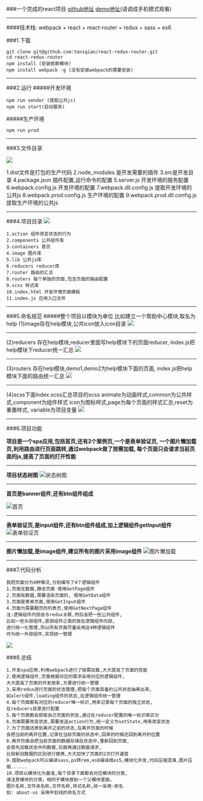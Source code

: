 ###一个完成的react项目
[github地址](https://github.com/ToNiQian/react-redux-router)
[demo地址](http://toniqian.com)(请调成手机模式观看)
***
####技术栈: webpack + react + react-router + redux + sass  + es6

###1.下载
```
git clone git@github.com:toniqian/react-redux-router.git
cd react-redux-router
npm install (安装依赖模块)
npm install webpack -g (没有安装webpack的需要安装)
```
***
###2.运行
#####开发环境
```
npm run vendor (提取公共js)
npm run start(启动服务)
```
#####生产环境
```
npm run prod
```
***
###3.文件目录

![](http://upload-images.jianshu.io/upload_images/2701853-81e7d6ad06283a85.png?imageMogr2/auto-orient/strip%7CimageView2/2/w/1240)

1.dist文件是打包的生产代码
2.node_modules 是开发需要的插件
3.src是开发目录
4.package.json 插件配置,运行命令的配置
5.server.js 开发环境的服务配置
6.webpack.config.js 开发环境的配置
7.webpack.dll.config.js 提取开发环境的公共js
8.webpack.prod.config.js 生产环境的配置
9.webpack.prod.dll.config.js 提取生产环境的公共js
****
###4.项目目录
![](http://upload-images.jianshu.io/upload_images/2701853-fba3b490f24c6caa.png?imageMogr2/auto-orient/strip%7CimageView2/2/w/1240)
```
1.action 组件改变状态的行为
2.components 公共组件库
3.containers 首页
4.image 图片库
5.lib 公共js库
6.reducers reducer库
7.router 路由的汇总
8.routers 每个单独的页面,包含页面的路由配置
9.scss 样式库
10.index.html 开发环境页面模板
11.index.js 应用入口文件
```
***
###5.命名规范
#####整个项目以模块为单位
比如建立一个帮助中心模块,取名为help
(1)image存在help模块,公共icon放入icon目录
![](http://upload-images.jianshu.io/upload_images/2701853-d417e5b7d999e81a.png?imageMogr2/auto-orient/strip%7CimageView2/2/w/1240)
***
(2)reducers 存在help模块,reducer里面写help模块下的页面reducer,
index.js把help模块下reducer统一汇总
![](http://upload-images.jianshu.io/upload_images/2701853-3c69a26c833d732b.png?imageMogr2/auto-orient/strip%7CimageView2/2/w/1240)
***
(3)routers 存在help模块,demo1,demo2为help模块下面的页面,
index.js把help模块下面的路由统一汇总
![](http://upload-images.jianshu.io/upload_images/2701853-b6beb7014477c278.png?imageMogr2/auto-orient/strip%7CimageView2/2/w/1240)
***
(4)scss下面index.scss汇总项目的scss
animate为动画样式,common为公共样式,component为组件样式
icon为图标样式,page为每个页面的样式汇总,reset为重置样式,
variable为项目变量
![](http://upload-images.jianshu.io/upload_images/2701853-aea763ed1ae1f180.png?imageMogr2/auto-orient/strip%7CimageView2/2/w/1240)
***

###6.项目功能

**项目是一个spa应用,包括首页,还有2个案例页,一个是表单验证页,
一个图片懒加载页,利用路由进行页面跳转,通过webpack做了按需加载,
每个页面只会请求当前页面的js,提高了页面的打开性能**
***
**项目状态树图**
![状态树图](http://upload-images.jianshu.io/upload_images/2701853-0d09647292676618.png?imageMogr2/auto-orient/strip%7CimageView2/2/w/1240)
***
**首页是banner组件,还有btn组件组成**

![首页](http://upload-images.jianshu.io/upload_images/2701853-cdac84e8ab073b19.png?imageMogr2/auto-orient/strip%7CimageView2/2/w/1240)
***
**表单验证页,是input组件,还有btn组件组成,加上逻辑组件getInput组件**
![表单验证页](http://upload-images.jianshu.io/upload_images/2701853-28947b8c26e78a2c.png?imageMogr2/auto-orient/strip%7CimageView2/2/w/1240)
***
**图片懒加载,是image组件,建议所有的图片采用image组件**
![图片懒加载](http://upload-images.jianshu.io/upload_images/2701853-421a0a0141b0b7f0.png?imageMogr2/auto-orient/strip%7CimageView2/2/w/1240)
***
###7.代码分析
```
我把页面分为4种情况,分别编写了4个逻辑组件
1.页面无数据,静态页面 使用GetPage组件
2.页面有数据,需要渲染页面的, 使用GetData组件
3.页面是表单页面,使用GetInput组件
4.页面为需要翻页的列表页,使用GetNextPage组件
注:逻辑组件内部会与redux关联,然后会把一些公共组件,
比如一些头部组件,底部组件之类的放在逻辑组件内部,
进行统一化管理,所以所有页面尽量采用这4种逻辑组件
作为统一外部组件,实现统一管理
```
![](http://upload-images.jianshu.io/upload_images/2701853-97c4980846b5fd92.png?imageMogr2/auto-orient/strip%7CimageView2/2/w/1240)

###8.总结
```
1.开发spa应用,利用webpack进行了按需加载,大大提高了页面的性能
2.使用逻辑组件,页面根据对应的需求采用对应的逻辑组件,
大大提高了页面的开发效率,方便进行统一管理
3.采用redux进行页面的状态管理,把每个页面具备的公共状态抽离出来,
如alert组件,loading组件的状态,在逻辑组件统一管理
4.每个页面都有对应的reducer唯一标识,用来记录每个页面的独立状态,
在reducers目录进行配置
5.每个页面都会获取自己页面的状态,通过在reducer配置的唯一标识来区分
6.页面需要改变状态,需要发送action行为,统一定义为setState,用来改变状态
7.为了页面还原到离开之前的状态,在离开页面的时候
会把当前的离开位置,记录在当前页面的状态中,回来的时候还回到离开的位置
8.离开页面会把当前页面的数据存储在状态中,重新回到页面,
会首先加载状态中的数据,后面再通过数据请求,
比较新旧数据的区别进行替换,大大加快了页面的2次打开速度
9.借助webpack可以编译sass,px转rem,es6编译成es5,模块化开发,代码压缩混淆,图片压缩......
10.项目以模块化为基准,每个目录下面都会对应模块的分类,
请注意模块的分类，相同子模块放到一个父模块里面。
图片名称,文件夹名称,文件名称,样式名称,统一采用-命名
如: about-us 采用中划线的命名方式
```

